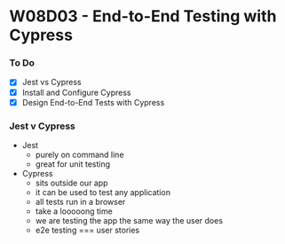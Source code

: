 # W08D03 - End-to-End Testing with Cypress

### To Do
- [x] Jest vs Cypress
- [x] Install and Configure Cypress
- [x] Design End-to-End Tests with Cypress

### Jest v Cypress
* Jest
  * purely on command line
  * great for unit testing
* Cypress
  * sits outside our app
  * it can be used to test any application
  * all tests run in a browser
  * take a looooong time
  * we are testing the app the same way the user does
  * e2e testing === user stories






